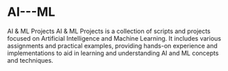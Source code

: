 # AI---ML
AI &amp; ML Projects AI &amp; ML Projects is a collection of scripts and projects focused on Artificial Intelligence and Machine Learning. It includes various assignments and practical examples, providing hands-on experience and implementations to aid in learning and understanding AI and ML concepts and techniques.
